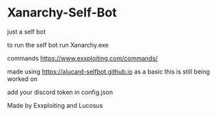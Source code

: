 # Xanarchy-Self-Bot
just a self bot 

to run the self bot run Xanarchy.exe

commands
https://www.exxploiting.com/commands/



made using https://alucard-selfbot.github.io as a basic this is still being worked on


add your discord token in config.json 

Made by Exxploiting and Lucosus
